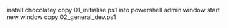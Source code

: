 install chocolatey
copy 01_initialise.ps1 into powershell admin window
start new window
copy 02_general_dev.ps1